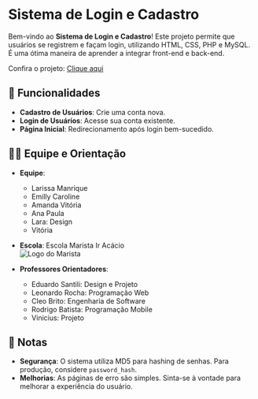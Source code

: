 # Sistema de Login e Cadastro

Bem-vindo ao **Sistema de Login e Cadastro**! Este projeto permite que usuários se registrem e façam login, utilizando HTML, CSS, PHP e MySQL. É uma ótima maneira de aprender a integrar front-end e back-end.

Confira o projeto: [Clique aqui](https://www.canva.com/design/DAGDLXfPXos/MbJHQolLWGGyRs1I_oQ5Pg/view?utm_content=DAGDLXfPXos&utm_campaign=designshare&utm_medium=link&utm_source=editor)

## 🚀 Funcionalidades

- **Cadastro de Usuários**: Crie uma conta nova.
- **Login de Usuários**: Acesse sua conta existente.
- **Página Inicial**: Redirecionamento após login bem-sucedido.

## 👩‍🏫 Equipe e Orientação

- **Equipe**:
  - Larissa Manrique
  - Emilly Caroline
  - Amanda Vitória
  - Ana Paula
  - Lara: Design
  - Vitória

- **Escola**: Escola Marista Ir Acácio  
  ![Logo do Marista](https://paprica.ag/wp-content/uploads/2024/06/MES-VERTICAL-_1_.jpg)

- **Professores Orientadores**:
  - Eduardo Santili: Design e Projeto
  - Leonardo Rocha: Programação Web
  - Cleo Brito: Engenharia de Software
  - Rodrigo Batista: Programação Mobile
  - Vinicius: Projeto

## 🚧 Notas

- **Segurança**: O sistema utiliza MD5 para hashing de senhas. Para produção, considere `password_hash`.
- **Melhorias**: As páginas de erro são simples. Sinta-se à vontade para melhorar a experiência do usuário.
